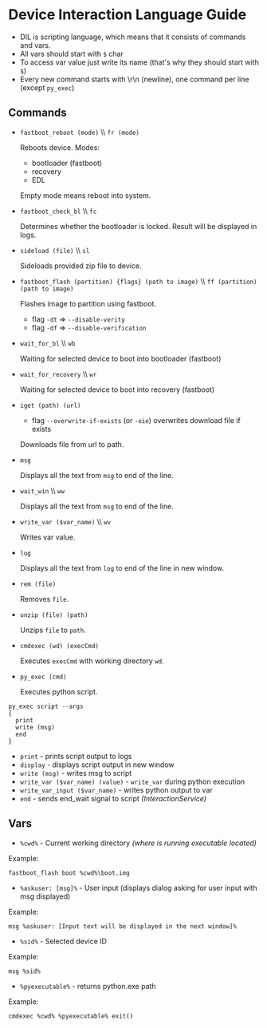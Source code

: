 # Device Interaction Language Guide
* DIL is scripting language, which means that it consists of commands and vars.
* All vars should start with `$` char
* To access var value just write its name (that's why they should start with `$`)
* Every new command starts with \r\n (newline), one command per line (except `py_exec`)
## Commands
* `fastboot_reboot (mode)` \\\\ `fr (mode)`

  Reboots device. Modes:
  * bootloader (fastboot)
  * recovery
  * EDL
	
  Empty mode means reboot into system.

  
* `fastboot_check_bl` \\\\ `fc`

  Determines whether the bootloader is locked. Result will be displayed in logs.

* `sideload (file)` \\\\ `sl`

  Sideloads provided zip file to device.

  
* `fastboot_flash (partition) {flags} (path to image)` \\\\ `ff (partition) (path to image)`

  Flashes image to partition using fastboot.

  	* flag `-dt` => `--disable-verity`
  	* flag `-df` => `--disable-verification`

  
* `wait_for_bl` \\\\ `wb`

  Waiting for selected device to boot into bootloader (fastboot)

* `wait_for_recovery` \\\\ `wr`

  Waiting for selected device to boot into recovery (fastboot)

  
* `iget (path) (url)`
  
	* flag `--overwrite-if-exists` (or `-oie`) overwrites download file if exists

  Downloads file from url to path.

  
* `msg`

  Displays all the text from `msg` to end of the line.

  
* `wait_win` \\\\ `ww`

  Displays all the text from `msg` to end of the line.

  
* `write_var ($var_name)` \\\\ `wv`

  Writes var value.

  
* `log`

  Displays all the text from `log` to end of the line in new window.

  
* `rem (file)`

  Removes `file`.

  
* `unzip (file) (path)`

  Unzips `file` to `path`.

  
* `cmdexec (wd) (execCmd)`

  Executes `execCmd` with working directory `wd`.

* `py_exec (cmd)`

  Executes python script.
```
py_exec script --args
{
  print
  write (msg)
  end
}
```
* `print` - prints script output to logs
* `display` - displays script output in new window
* `write (msg)` - writes msg to script
* `write_var ($var_name) (value)` - `write_var` during python execution
* `write_var_input ($var_name)` - writes python output to var
* `end` - sends end_wait signal to script *(InteractionService)*
  
## Vars
* `%cwd%` - Current working directory *(where is running executable located)*
  
Example:
```
fastboot_flash boot %cwd%\boot.img
```

* `%askuser: [msg]%` - User input (displays dialog asking for user input with msg displayed) 
  
Example:
```
msg %askuser: [Input text will be displayed in the next window]%
```

* `%sid%` - Selected device ID
  
Example:
```
msg %sid%
```

* `%pyexecutable%` - returns python.exe path
  
Example:
```
cmdexec %cwd% %pyexecutable% exit()
```
